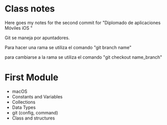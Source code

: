# Class notes

Here goes my notes for the second commit for "Diplomado de aplicaciones Móviles iOS "

Git se maneja por apuntadores.

Para hacer una rama se utiliza el comando "git branch name"

para cambiarse a la rama se utiliza el comando
"git checkout name_branch"

# First Module
- macOS
- Constants and Variables
- Collections
- Data Types
- git (config, command)
- Class and structures
